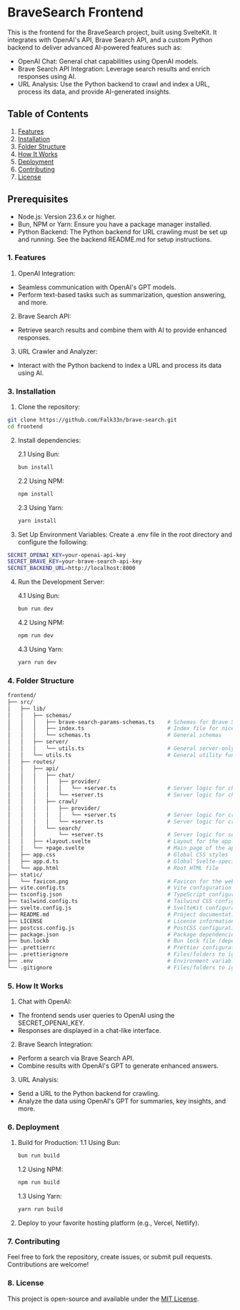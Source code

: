 # BraveSearch Frontend

This is the frontend for the BraveSearch project, built using SvelteKit. It integrates with OpenAI's API, Brave Search API, and a custom Python backend to deliver advanced AI-powered features such as:

- OpenAI Chat: General chat capabilities using OpenAI models.
- Brave Search API Integration: Leverage search results and enrich responses using AI.
- URL Analysis: Use the Python backend to crawl and index a URL, process its data, and provide AI-generated insights.

## Table of Contents

1. [Features](#1-features)
2. [Installation](#2-installation)
3. [Folder Structure](#3-folder-structure)
4. [How It Works](#4-how-it-works)
5. [Deployment](#5-deployment)
6. [Contributing](#6-contributing)
7. [License](#7-license)

## Prerequisites

- Node.js: Version 23.6.x or higher.
- Bun, NPM or Yarn: Ensure you have a package manager installed.
- Python Backend: The Python backend for URL crawling must be set up and running. See the backend README.md for setup instructions.

### 1. Features

1. OpenAI Integration:

- Seamless communication with OpenAI's GPT models.
- Perform text-based tasks such as summarization, question answering, and more.

2. Brave Search API:

- Retrieve search results and combine them with AI to provide enhanced responses.

3. URL Crawler and Analyzer:

- Interact with the Python backend to index a URL and process its data using AI.

### 3. Installation

1. Clone the repository:

```bash
git clone https://github.com/Falk33n/brave-search.git
cd frontend
```

2. Install dependencies:

   2.1 Using Bun:

   ```bash
   bun install
   ```

   2.2 Using NPM:

   ```bash
   npm install
   ```

   2.3 Using Yarn:

   ```bash
   yarn install
   ```

3. Set Up Environment Variables: Create a .env file in the root directory and configure the following:

```bash
SECRET_OPENAI_KEY=your-openai-api-key
SECRET_BRAVE_KEY=your-brave-search-api-key
SECRET_BACKEND_URL=http://localhost:8000
```

4. Run the Development Server:

   4.1 Using Bun:

   ```bash
   bun run dev
   ```

   4.2 Using NPM:

   ```bash
   npm run dev
   ```

   4.3 Using Yarn:

   ```bash
   yarn run dev
   ```

### 4. Folder Structure

```bash
frontend/
├── src/
│   ├── lib/
│   │   ├── schemas/
│   │   │   ├── brave-search-params-schemas.ts    # Schemas for Brave Search API parameters
│   │   │   ├── index.ts                          # Index file for nicer imports
│   │   │   └── schemas.ts                        # General schemas
│   │   ├── server/
│   │   │   └── utils.ts                          # General server-only utility functions
│   │   └── utils.ts                              # General utility functions
│   ├── routes/
│   │   ├── api/
│   │   │   ├── chat/
│   │   │   │   ├── provider/
│   │   │   │   │   └── +server.ts                # Server logic for chat provider API
│   │   │   │   └── +server.ts                    # Server logic for chat API
│   │   │   ├── crawl/
│   │   │   │   ├── provider/
│   │   │   │   │   └── +server.ts                # Server logic for crawl provider API
│   │   │   │   └── +server.ts                    # Server logic for crawl API
│   │   │   └── search/
│   │   │       └── +server.ts                    # Server logic for search API
│   │   ├── +layout.svelte                        # Layout for the application
│   │   └── +page.svelte                          # Main page of the app (Home)
│   ├── app.css                                   # Global CSS styles
│   ├── app.d.ts                                  # Global Svelte-specific types
│   └── app.html                                  # Root HTML file
├── static/
│   └── favicon.png                               # Favicon for the website
├── vite.config.ts                                # Vite configuration (build settings, plugins, etc.)
├── tsconfig.json                                 # TypeScript configuration
├── tailwind.config.ts                            # Tailwind CSS configuration
├── svelte.config.js                              # SvelteKit configuration
├── README.md                                     # Project documentation
├── LICENSE                                       # License information
├── postcss.config.js                             # PostCSS configuration for CSS processing
├── package.json                                  # Package dependencies and scripts
├── bun.lockb                                     # Bun lock file (dependency manager)
├── .prettierrc                                   # Prettier configuration for code formatting
├── .prettierignore                               # Files/folders to ignore for Prettier
├── .env                                          # Environment variables (e.g., OpenAI API key, backend URL)
└── .gitignore                                    # Files/folders to ignore by Git
```

### 5. How It Works

1. Chat with OpenAI:

- The frontend sends user queries to OpenAI using the SECRET_OPENAI_KEY.
- Responses are displayed in a chat-like interface.

2. Brave Search Integration:

- Perform a search via Brave Search API.
- Combine results with OpenAI's GPT to generate enhanced answers.

3. URL Analysis:

- Send a URL to the Python backend for crawling.
- Analyze the data using OpenAI's GPT for summaries, key insights, and more.

### 6. Deployment

1. Build for Production:
   1.1 Using Bun:

   ```bash
   bun run build
   ```

   1.2 Using NPM:

   ```bash
   npm run build
   ```

   1.3 Using Yarn:

   ```bash
   yarn run build
   ```

2. Deploy to your favorite hosting platform (e.g., Vercel, Netlify).

### 7. Contributing

Feel free to fork the repository, create issues, or submit pull requests. Contributions are welcome!

### 8. License

This project is open-source and available under the [MIT License](https://opensource.org/licenses/MIT).
